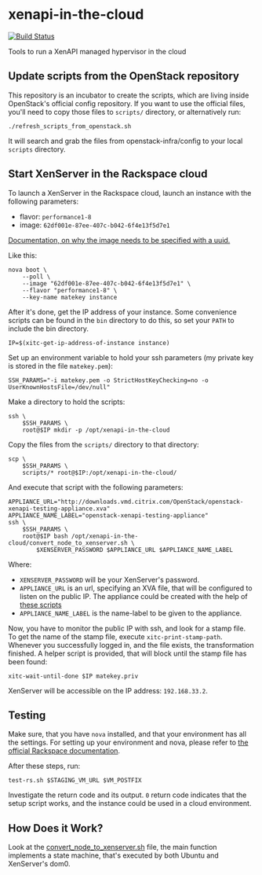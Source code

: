 # xenapi-in-the-cloud

[![Build Status](http://downloads.vmd.citrix.com/OpenStack/build-statuses/xenapi-in-the-cloud.png?someparam)]()

Tools to run a XenAPI managed hypervisor in the cloud

## Update scripts from the OpenStack repository

This repository is an incubator to create the scripts, which are living inside
OpenStack's official config repository. If you want to use the official files,
you'll need to copy those files to `scripts/` directory, or alternatively run:

    ./refresh_scripts_from_openstack.sh

It will search and grab the files from openstack-infra/config to your local
`scripts` directory.

## Start XenServer in the Rackspace cloud

To launch a XenServer in the Rackspace cloud, launch an instance with the
following parameters:

 - flavor: `performance1-8`
 - image:  `62df001e-87ee-407c-b042-6f4e13f5d7e1`

[Documentation, on why the image needs to be specified with a uuid.](http://www.rackspace.com/knowledge_center/article/hidden-base-images)

Like this:

    nova boot \
        --poll \
        --image "62df001e-87ee-407c-b042-6f4e13f5d7e1" \
        --flavor "performance1-8" \
        --key-name matekey instance

After it's done, get the IP address of your instance. Some convenience scripts
can be found in the `bin` directory to do this, so set your `PATH` to include
the bin directory.

    IP=$(xitc-get-ip-address-of-instance instance)

Set up an environment variable to hold your ssh parameters (my private key is
stored in the file `matekey.pem`):

    SSH_PARAMS="-i matekey.pem -o StrictHostKeyChecking=no -o UserKnownHostsFile=/dev/null"

Make a directory to hold the scripts:

    ssh \
        $SSH_PARAMS \
        root@$IP mkdir -p /opt/xenapi-in-the-cloud

Copy the files from the `scripts/` directory to that directory:

    scp \
        $SSH_PARAMS \
        scripts/* root@$IP:/opt/xenapi-in-the-cloud/

And execute that script with the following parameters:

    APPLIANCE_URL="http://downloads.vmd.citrix.com/OpenStack/openstack-xenapi-testing-appliance.xva"
    APPLIANCE_NAME_LABEL="openstack-xenapi-testing-appliance"
    ssh \
        $SSH_PARAMS \
        root@$IP bash /opt/xenapi-in-the-cloud/convert_node_to_xenserver.sh \
            $XENSERVER_PASSWORD $APPLIANCE_URL $APPLIANCE_NAME_LABEL

Where:
 - `XENSERVER_PASSWORD` will be your XenServer's password.
 - `APPLIANCE_URL` is an url, specifying an XVA file, that will be configured
   to listen on the public IP. The appliance could be created with the help of
   [these scripts](https://github.com/citrix-openstack/openstack-xenapi-testing-xva)
 - `APPLIANCE_NAME_LABEL` is the name-label to be given to the appliance.

Now, you have to monitor the public IP with ssh, and look for a stamp file. To
get the name of the stamp file, execute `xitc-print-stamp-path`. Whenever you
successfully logged in, and the file exists, the transformation finished. A
helper script is provided, that will block until the stamp file has been found:

    xitc-wait-until-done $IP matekey.priv

XenServer will be accessible on the IP address: `192.168.33.2`.

## Testing

Make sure, that you have `nova` installed, and that your environment has all
the settings. For setting up your environment and nova, please refer to
[the official Rackspace documentation](http://docs.rackspace.com/servers/api/v2/cs-gettingstarted/content/section_gs_install_nova.html).

After these steps, run:

    test-rs.sh $STAGING_VM_URL $VM_POSTFIX

Investigate the return code and its output. `0` return code indicates that the
setup script works, and the instance could be used in a cloud environment.

## How Does it Work?

Look at the [convert_node_to_xenserver.sh](convert_node_to_xenserver.sh) file,
the main function implements a state machine, that's executed by both Ubuntu
and XenServer's dom0.
